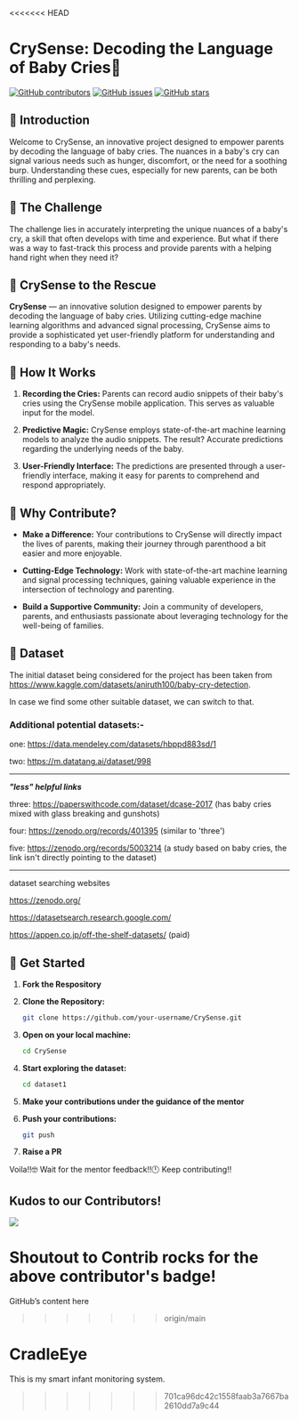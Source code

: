 <<<<<<< HEAD
# CrySense: Decoding the Language of Baby Cries👶

[![GitHub contributors](https://img.shields.io/github/contributors/SrijanShovit/CrySense.svg)](https://github.com/SrijanShovit/CrySense/graphs/contributors)
[![GitHub issues](https://img.shields.io/github/issues/SrijanShovit/CrySense.svg)](https://github.com/SrijanShovit/CrySense/issues)
[![GitHub stars](https://img.shields.io/github/stars/SrijanShovit/CrySense.svg)](https://github.com/SrijanShovit/CrySense/stargazers)

## 🍼 Introduction

Welcome to CrySense, an innovative project designed to empower parents by decoding the language of baby cries. The nuances in a baby's cry can signal various needs such as hunger, discomfort, or the need for a soothing burp. Understanding these cues, especially for new parents, can be both thrilling and perplexing.

## 🚀 The Challenge

The challenge lies in accurately interpreting the unique nuances of a baby's cry, a skill that often develops with time and experience. But what if there was a way to fast-track this process and provide parents with a helping hand right when they need it?

## 🦸 CrySense to the Rescue

**CrySense** — an innovative solution designed to empower parents by decoding the language of baby cries. Utilizing cutting-edge machine learning algorithms and advanced signal processing, CrySense aims to provide a sophisticated yet user-friendly platform for understanding and responding to a baby's needs.

## 🎉 How It Works

1. **Recording the Cries:** Parents can record audio snippets of their baby's cries using the CrySense mobile application. This serves as valuable input for the model.

2. **Predictive Magic:** CrySense employs state-of-the-art machine learning models to analyze the audio snippets. The result? Accurate predictions regarding the underlying needs of the baby.

3. **User-Friendly Interface:** The predictions are presented through a user-friendly interface, making it easy for parents to comprehend and respond appropriately.

## 🌟 Why Contribute?

- **Make a Difference:** Your contributions to CrySense will directly impact the lives of parents, making their journey through parenthood a bit easier and more enjoyable.

- **Cutting-Edge Technology:** Work with state-of-the-art machine learning and signal processing techniques, gaining valuable experience in the intersection of technology and parenting.

- **Build a Supportive Community:** Join a community of developers, parents, and enthusiasts passionate about leveraging technology for the well-being of families.

## 📑 Dataset

The initial dataset being considered for the project has been taken from https://www.kaggle.com/datasets/aniruth100/baby-cry-detection.

In case we find some other suitable dataset, we can switch to that.

### Additional potential datasets:-

one: https://data.mendeley.com/datasets/hbppd883sd/1

two: https://m.datatang.ai/dataset/998

------------------------------------------------------------

***"less" helpful links***

three: https://paperswithcode.com/dataset/dcase-2017 (has baby cries mixed with glass breaking and gunshots)

four: https://zenodo.org/records/401395 (similar to 'three')

five: https://zenodo.org/records/5003214 (a study based on baby cries, the link isn't directly pointing to the dataset)

------------------------------------------------------------

dataset searching websites

https://zenodo.org/

https://datasetsearch.research.google.com/

https://appen.co.jp/off-the-shelf-datasets/ (paid)


## 🚀 Get Started

1. **Fork the Respository**
   
2. **Clone the Repository:**
   ```sh
   git clone https://github.com/your-username/CrySense.git

2. **Open on your local machine:**
   ```sh
   cd CrySense

3. **Start exploring the dataset:**
   ```sh
   cd dataset1

4. **Make your contributions under the guidance of the mentor**

5. **Push your contributions:**
   ```sh
   git push

6. **Raise a PR**

Voila!!🤓 Wait for the mentor feedback!!🕛 Keep contributing!!

## Kudos to our Contributors!

<a href="https://github.com/SrijanShovit/CrySense/graphs/contributors">
  <img src="https://contrib.rocks/image?repo=SrijanShovit/CrySense" />
</a>

Shoutout to Contrib rocks for the above contributor's badge!
=======
GitHub’s content here
>>>>>>> origin/main
# CradleEye
This is my smart infant monitoring system.
>>>>>>> 701ca96dc42c1558faab3a7667ba2610dd7a9c44
